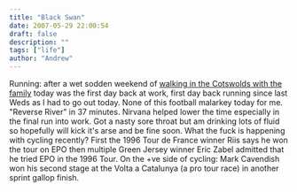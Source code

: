 ```yaml
---
title: "Black Swan"
date: 2007-05-29 22:00:54
draft: false
description: ""
tags: ["life"]
author: "Andrew"
---
```


Running: after a wet sodden weekend of [walking in the Cotswolds with the family](http://big-andy.co.uk/Photos/cotswolds07/index.html) today was the first day back at work, first day back running since last Weds as I had to go out today. None of this football malarkey today for me. "Reverse River" in 37 minutes. Nirvana helped lower the time especially in the final run into work. Got a nasty sore throat but am drinking lots of fluid so hopefully will kick it's arse and be fine soon. What the fuck is happening with cycling recently? First the 1996 Tour de France winner Riis says he won the tour on EPO then multiple Green Jersey winner Eric Zabel admitted that he tried EPO in the 1996 Tour. On the +ve side of cycling: Mark Cavendish won his second stage at the Volta a Catalunya (a pro tour race) in another sprint gallop finish.
